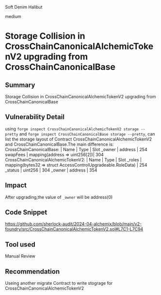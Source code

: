 Soft Denim Halibut

medium

# Storage Collision in CrossChainCanonicalAlchemicTokenV2 upgrading from CrossChainCanonicalBase

## Summary
Storage Collision in CrossChainCanonicalAlchemicTokenV2 upgrading from CrossChainCanonicalBase
## Vulnerability Detail
using `forge inspect CrossChainCanonicalAlchemicTokenV2 storage --pretty` and `forge inspect CrossChainCanonicalBase storage --pretty`, can list the storage layout of Contract CrossChainCanonicalAlchemicTokenV2 and CrossChainCanonicalBase.The main difference is:
CrossChainCanonicalBase:
| Name         | Type                          | Slot
_owner         | address                       | 254 
swapFees       | mapping(address => uint256[2])| 304
CrossChainCanonicalAlchemicTokenV2: 
| Name         | Type                                                         | Slot
_roles         | mapping(bytes32 => struct AccessControlUpgradeable.RoleData) | 254 
_status        | uint256                                                      | 304
_owner         | address                                                      | 354

## Impact
After upgrading,the value of `_owner` will be address(0)

## Code Snippet
https://github.com/sherlock-audit/2024-04-alchemix/blob/main/v2-foundry/src/CrossChainCanonicalAlchemicTokenV2.sol#L7C1-L7C94
## Tool used

Manual Review

## Recommendation
Useing another migrate Contract to write stograge for CrossChainCanonicalAlchemicTokenV2